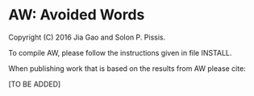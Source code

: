 AW: Avoided Words
===

Copyright (C) 2016 Jia Gao and Solon P. Pissis.

To compile AW, please follow the instructions given in file INSTALL.

When publishing work that is based on the results from AW please cite:

[TO BE ADDED]
